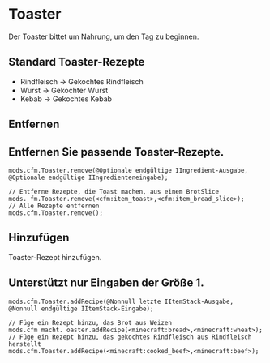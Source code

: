 # Toaster

Der Toaster bittet um Nahrung, um den Tag zu beginnen.

## Standard Toaster-Rezepte

- Rindfleisch -> Gekochtes Rindfleisch
- Wurst -> Gekochter Wurst
- Kebab -> Gekochtes Kebab

## Entfernen

## Entfernen Sie passende Toaster-Rezepte.

```zenscript
mods.cfm.Toaster.remove(@Optionale endgültige IIngredient-Ausgabe, @Optionale endgültige IIngredienteneingabe);

// Entferne Rezepte, die Toast machen, aus einem BrotSlice
mods. fm.Toaster.remove(<cfm:item_toast>,<cfm:item_bread_slice>);
// Alle Rezepte entfernen
mods.cfm.Toaster.remove();
```

## Hinzufügen

Toaster-Rezept hinzufügen.

## Unterstützt nur Eingaben der Größe 1.

```zenscript
mods.cfm.Toaster.addRecipe(@Nonnull letzte IItemStack-Ausgabe, @Nonnull endgültige IItemStack-Eingabe);

// Füge ein Rezept hinzu, das Brot aus Weizen
mods.cfm macht. oaster.addRecipe(<minecraft:bread>,<minecraft:wheat>);
// Füge ein Rezept hinzu, das gekochtes Rindfleisch aus Rindfleisch herstellt
mods.cfm.Toaster.addRecipe(<minecraft:cooked_beef>,<minecraft:beef>);
```